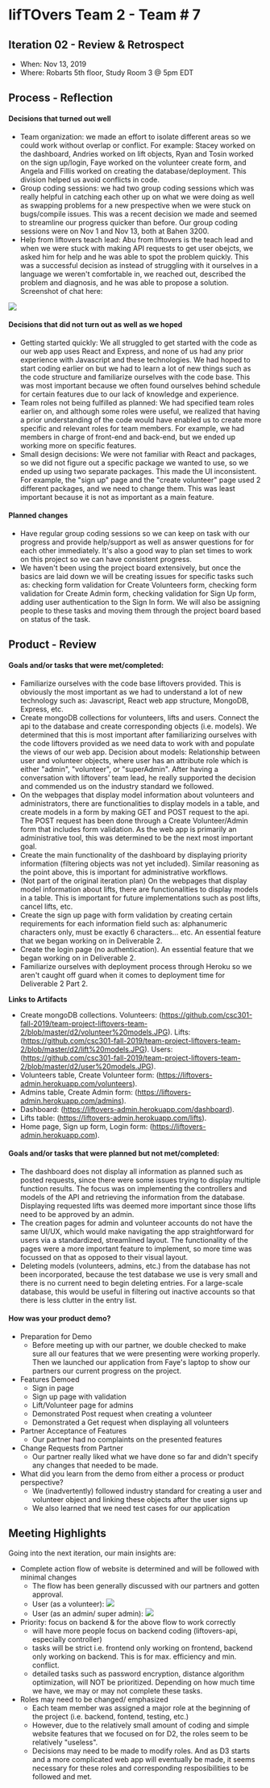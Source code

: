 # lifTOvers Team 2 - Team # 7

## Iteration 02 - Review & Retrospect

 * When: Nov 13, 2019
 * Where: Robarts 5th floor, Study Room 3 @ 5pm EDT

## Process - Reflection


#### Decisions that turned out well

 * Team organization: we made an effort to isolate different areas so we could work without overlap or conflict. For example: Stacey worked on the dashboard, Andries worked on lift objects, Ryan and Tosin worked on the sign up/login, Faye worked on the volunteer create form, and Angela and Fillis worked on creating the database/deployment. This division helped us avoid conflicts in code. 
 * Group coding sessions: we had two group coding sessions which was really helpful in catching each other up on what we were doing as well as swapping problems for a new prespective when we were stuck on bugs/compile issues. This was a recent decision we made and seemed to streamline our progress quicker than before. Our group coding sessions were on Nov 1 and Nov 13, both at Bahen 3200. 
 * Help from liftovers teach lead: Abu from liftovers is the teach lead and when we were stuck with making API requests to get user obejcts, we asked him for help and he was able to spot the problem quickly. This was a successful decision as instead of struggling with it ourselves in a language we weren't comfortable in, we reached out, described the problem and diagnosis, and he was able to propose a solution. Screenshot of chat here: 
 <img src="https://github.com/csc301-fall-2019/team-project-liftovers-team-2/blob/master/d2/Screen%20Shot%202019-11-15%20at%203.45.55%20PM.png" />

#### Decisions that did not turn out as well as we hoped

 * Getting started quickly: We all struggled to get started with the code as our web app uses React and Express, and none of us had any prior experience with Javascript and these technologies. We had hoped to start coding earlier on but we had to learn a lot of new things such as the code structure and familiarize ourselves with the code base. This was most important because we often found ourselves behind schedule for certain features due to our lack of knowledge and experience. 
 * Team roles not being fulfilled as planned: We had specified team roles earlier on, and although some roles were useful, we realized that having a prior understanding of the code would have enabled us to create more specific and relevant roles for team members. For example, we had members in charge of front-end and back-end, but we ended up working more on specific features. 
 * Small design decisions: We were not familiar with React and packages, so we did not figure out a specific package we wanted to use, so we ended up using two separate packages. This made the UI inconsistent. For example, the "sign up" page and the "create volunteer" page used 2 different packages, and we need to change them. This was least important because it is not as important as a main feature. 
 
#### Planned changes

 * Have regular group coding sessions so we can keep on task with our progress and provide help/support as well as answer questions for for each other immediately. It's also a good way to plan set times to work on this project so we can have consistent progress. 
 * We haven't been using the project board extensively, but once the basics are laid down we will be creating issues for specific tasks such as: checking form validation for Create Volunteers form, checking form validation for Create Admin form, checking validation for Sign Up form, adding user authentication to the Sign In form. We will also be assigning people to these tasks and moving them through the project board based on status of the task.


## Product - Review

#### Goals and/or tasks that were met/completed:
 * Familiarize ourselves with the code base liftovers provided. This is obviously the most important as we had to understand a lot of new technology such as: Javascript, React web app structure, MongoDB, Express, etc.
 * Create mongoDB collections for volunteers, lifts and users. Connect the api to the database and create corresponding objects (i.e. models). We determined that this is most important after familiarizing ourselves with the code liftovers provided as we need data to work with and populate the views of our web app. Decision about models: Relationship between user and volunteer objects, where user has an attribute role which is either "admin", "volunteer", or "superAdmin". After having a conversation with liftovers' team lead, he really supported the decision and commended us on the industry standard we followed. 
 * On the webpages that display model information about volunteers and administrators, there are functionalities to display models in a table, and create models in a form by making GET and POST request to the api. The POST request has been done through a Create Volunteer/Admin form that includes form validation. As the web app is primarily an administrative tool, this was determined to be the next most important goal.
 * Create the main functionality of the dashboard by displaying priority information (filtering objects was not yet included). Similar reasoning as the point above, this is important for administrative workflows. 
 * (Not part of the original iteration plan) On the webpages that display model information about lifts, there are functionalities to display models in a table. This is important for future implementations such as post lifts, cancel lifts, etc.
 * Create the sign up page with form validation by creating certain requirements for each information field such as: alphanumeric characters only, must be exactly 6 characters... etc. An essential feature that we began working on in Deliverable 2.
 * Create the login page (no authentication). An essential feature that we began working on in Deliverable 2.
 * Familiarize ourselves with deployment process through Heroku so we aren't caught off guard when it comes to deployment time for Deliverable 2 Part 2. 

 **Links to Artifacts**
 * Create mongoDB collections. Volunteers: (https://github.com/csc301-fall-2019/team-project-liftovers-team-2/blob/master/d2/volunteer%20models.JPG). Lifts: (https://github.com/csc301-fall-2019/team-project-liftovers-team-2/blob/master/d2/lift%20models.JPG). Users: (https://github.com/csc301-fall-2019/team-project-liftovers-team-2/blob/master/d2/user%20models.JPG).
 * Volunteers table, Create Volunteer form: (https://liftovers-admin.herokuapp.com/volunteers).
 * Admins table, Create Admin form: (https://liftovers-admin.herokuapp.com/admins).
 * Dashboard: (https://liftovers-admin.herokuapp.com/dashboard).
 * Lifts table: (https://liftovers-admin.herokuapp.com/lifts).
 * Home page, Sign up form, Login form: (https://liftovers-admin.herokuapp.com).


#### Goals and/or tasks that were planned but not met/completed:
 * The dashboard does not display all information as planned such as posted requests, since there were some issues trying to display multiple function results. The focus was on implementing the controllers and models of the API and retrieving the information from the database. Displaying requested lifts was deemed more important since those lifts need to be approved by an admin.
 * The creation pages for admin and volunteer accounts do not have the same UI/UX, which would make navigating the app straightforward for users via a standardized, streamlined layout. The functionality of the pages were a more important feature to implement, so more time was focussed on that as opposed to their visual layout.
 * Deleting models (volunteers, admins, etc.) from the database has not been incorporated, because the test database we use is very small and there is no current need to begin deleting entries. For a large-scale database, this would be useful in filtering out inactive accounts so that there is less clutter in the entry list.


#### How was your product demo?
 * Preparation for Demo
    - Before meeting up with our partner, we double checked to make sure all our 
    features that we were presenting were working properly. Then we launched our 
    application from Faye's laptop to show our partners our current progress on 
    the project. 
 * Features Demoed
    - Sign in page
    - Sign up page with validation
    - Lift/Volunteer page for admins
    - Demonstrated Post request when creating a volunteer
    - Demonstrated a Get request when displaying all volunteers
 * Partner Acceptance of Features
    - Our partner had no complaints on the presented features 
 * Change Requests from Partner
    - Our partner really liked what we have done so far and didn't specify any changes that needed to be made.
 * What did you learn from the demo from either a process or product perspective?
    - We (inadvertently) followed industry standard for creating a user and volunteer object and linking these objects after the user 
    signs up 
    - We also learned that we need test cases for our application 

## Meeting Highlights

Going into the next iteration, our main insights are:
 
 * Complete action flow of website is determined and will be followed with minimal changes
    - The flow has been generally discussed with our partners and gotten approval. 
    - User (as a volunteer):
      <img src="https://github.com/csc301-fall-2019/team-project-liftovers-team-2/blob/master/d2/User%20Flow.png" />
    - User (as an admin/ super admin):
      <img src="https://github.com/csc301-fall-2019/team-project-liftovers-team-2/blob/master/d2/Admin%20Flow.png" />
 * Priority: focus on backend & for the above flow to work correctly
    - will have more people focus on backend coding (liftovers-api, especially controller)
    - tasks will be strict i.e. frontend only working on frontend, backend only working on backend. This is for max. efficiency and min. conflict. 
    - detailed tasks such as password encryption, distance algorithm optimization, will NOT be prioritized. Depending on how much time we have, we may or may not complete these tasks.
 * Roles may need to be changed/ emphasized
    - Each team member was assigned a major role at the beginning of the project (i.e. backend, fontend, testing, etc.)
    - However, due to the relatively small amount of coding and simple website features that we focused on for D2, the roles seem to be relatively "useless". 
    - Decisions may need to be made to modify roles. And as D3 starts and a more complicated web app will eventually be made, it seems necessary for these roles and corresponding resposibilities to be followed and met. 

